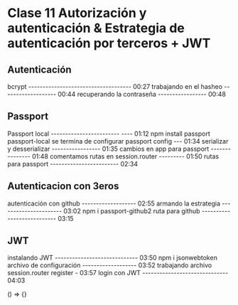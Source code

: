 # Clase 11 Autorización y autenticación & Estrategia de autenticación por terceros + JWT

## Autenticación

bcrypt ------------------------------------ 00:27
trabajando en el hasheo ------------------- 00:44
recuperando la contraseña ----------------- 00:48


## Passport

Passport local ------------------------ ---- 01:12    npm install passport passport-local
se termina de configurar passport config --- 01:34
serializar y desserializar ----------------- 01:35
cambios en app para passport --------------- 01:48
comentamos rutas en session.router --------- 01:50
rutas para passport ------------------------ 02:34

## Autenticacion con 3eros

autenticación con github ------------------- 02:55
armando la estrategia ---------------------- 03:02    npm i passport-github2
ruta para github --------------------------- 03:15

## JWT

instalando JWT ----------------------------- 03:50    npm i jsonwebtoken
archivo de configuración ------------------- 03:52
trabajando archivo session.router register - 03:57
login con JWT ------------------------------ 04:03


() => {}